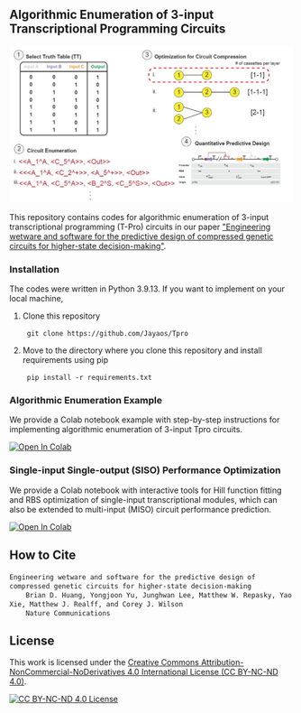 ## Algorithmic Enumeration of 3-input Transcriptional Programming Circuits


<p align="center">
  <img src="images/Tpro_github_page.jpg" alt="Circuit Example" width="800"/>
</p>

This repository contains codes for algorithmic enumeration of 3-input transcriptional programming (T-Pro) circuits in our paper ["Engineering wetware and software for the predictive design of compressed genetic circuits for higher-state decision-making"]().


### Installation
The codes were written in Python 3.9.13. If you want to implement on your local machine,

1. Clone this repository

        git clone https://github.com/Jayaos/Tpro
2. Move to the directory where you clone this repository and install requirements using pip

        pip install -r requirements.txt


### Algorithmic Enumeration Example 
We provide a Colab notebook example with step-by-step instructions for implementing algorithmic enumeration of 3-input Tpro circuits.

<a target="_blank" href="https://colab.research.google.com/github/Jayaos/TPro/blob/master/examples/example_script.ipynb">
  <img src="https://colab.research.google.com/assets/colab-badge.svg" alt="Open In Colab"/>
</a>


### Single-input Single-output (SISO) Performance Optimization
We provide a Colab notebook with interactive tools for Hill function fitting and RBS optimization of single-input transcriptional modules, which can also be extended to multi-input (MISO) circuit performance prediction.

<a target="_blank" href="https://colab.research.google.com/github/Jayaos/TPro/blob/master/examples/siso_optimization_script.ipynb">
  <img src="https://colab.research.google.com/assets/colab-badge.svg" alt="Open In Colab"/>
</a>

## How to Cite

    Engineering wetware and software for the predictive design of compressed genetic circuits for higher-state decision-making
        Brian D. Huang, Yongjoon Yu, Junghwan Lee, Matthew W. Repasky, Yao Xie, Matthew J. Realff, and Corey J. Wilson
        Nature Communications


## License

This work is licensed under the [Creative Commons Attribution-NonCommercial-NoDerivatives 4.0 International License (CC BY-NC-ND 4.0)](https://creativecommons.org/licenses/by-nc-nd/4.0/).

<p align="left">
  <a href="https://creativecommons.org/licenses/by-nc-nd/4.0/">
    <img src="https://licensebuttons.net/l/by-nc-nd/4.0/88x31.png" alt="CC BY-NC-ND 4.0 License"/>
  </a>
</p>